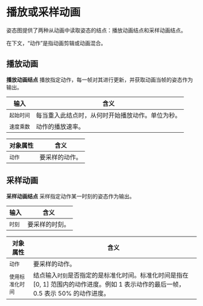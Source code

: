 
# 播放或采样动画

姿态图提供了两种从动画中读取姿态的结点：播放动画结点和采样动画结点。

在下文，“动作”是指动画剪辑或动画混合。

## 播放动画

**播放动画结点** 播放指定动作，每一帧对其进行更新，并获取动画当帧的姿态作为输出。

| 输入       | 含义                                             |
|------------|--------------------------------------------------|
| `起始时间` | 每当重入此结点时，从何时开始播放动作。单位为秒。 |
| `速度乘数` | 动作的播放速率。                                 |

| 对象属性 | 含义           |
|----------|----------------|
| `动作`     | 要采样的动作。 |

## 采样动画

**采样动画结点** 采样指定动作某一时刻的姿态作为输出。

|输入|含义|
|--|--|
|`时刻`|要采样的时刻。|

|对象属性|含义|
|--|--|
|`动作`|要采样的动作。|
|`使用标准化时间`|结点输入`时刻`是否指定的是标准化时间。标准化时间是指在 [0, 1] 范围内的动作进度。例如 1 表示动作的最后一帧， 0.5 表示 50% 的动作进度。|

